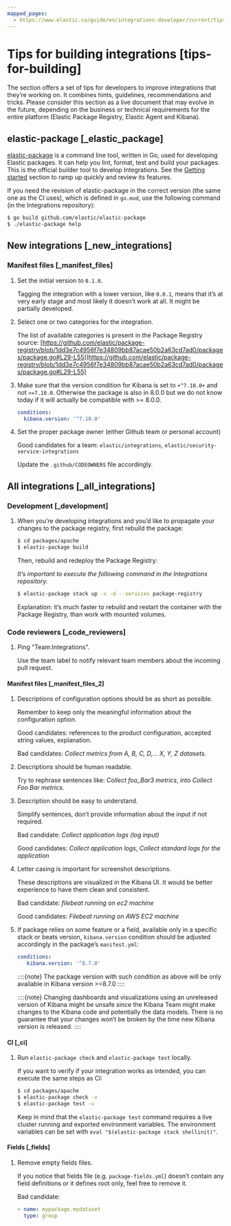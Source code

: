 ```yaml
---
mapped_pages:
  - https://www.elastic.co/guide/en/integrations-developer/current/tips-for-building.html
---
```


# Tips for building integrations [tips-for-building]

The section offers a set of tips for developers to improve integrations that they’re working on. It combines hints, guidelines, recommendations and tricks. Please consider this section as a live document that may evolve in the future, depending on the business or technical requirements for the entire platform (Elastic Package Registry, Elastic Agent and Kibana).

## elastic-package [_elastic_package]

[elastic-package](https://github.com/elastic/elastic-package) is a command line tool, written in Go, used for developing Elastic packages. It can help you lint, format, test and build your packages. This is the official builder tool to develop Integrations. See the [Getting started](https://github.com/elastic/elastic-package#getting-started) section to ramp up quickly and review its features.

If you need the revision of elastic-package in the correct version (the same one as the CI uses), which is defined in `go.mod`, use the following command (in the Integrations repository):

```bash
$ go build github.com/elastic/elastic-package
$ ./elastic-package help
```


## New integrations [_new_integrations]

### Manifest files [_manifest_files]

1. Set the initial version to `0.1.0`.

    Tagging the integration with a lower version, like `0.0.1`, means that it’s at very early stage and most likely it doesn’t work at all. It might be partially developed.

2. Select one or two categories for the integration.

    The list of available categories is present in the Package Registry source: [https://github.com/elastic/package-registry/blob/1dd3e7c4956f7e34809bb87acae50b2a63cd7ad0/packages/package.go#L29-L55](https://github.com/elastic/package-registry/blob/1dd3e7c4956f7e34809bb87acae50b2a63cd7ad0/packages/package.go#L29-L55)

3. Make sure that the version condition for Kibana is set to `+^7.10.0+` and not `>=7.10.0`. Otherwise the package is also in 8.0.0 but we do not know today if it will actually be compatible with >= 8.0.0.

    ```yaml
    conditions:
      kibana.version: '^7.10.0'
    ```

4. Set the proper package owner (either Github team or personal account)

    Good candidates for a team: `elastic/integrations`, `elastic/security-service-integrations`

    Update the `.github/CODEOWNERS` file accordingly.




## All integrations [_all_integrations]

### Development [_development]

1. When you’re developing integrations and you’d like to propagate your changes to the package registry, first rebuild the package:

    ```bash
    $ cd packages/apache
    $ elastic-package build
    ```

    Then, rebuild and redeploy the Package Registry:

    *It’s important to execute the following command in the Integrations repository.*

    ```bash
    $ elastic-package stack up -v -d --services package-registry
    ```

    Explanation: it’s much faster to rebuild and restart the container with the Package Registry, than work with mounted volumes.



### Code reviewers [_code_reviewers]

1. Ping "Team:Integrations".

    Use the team label to notify relevant team members about the incoming pull request.


#### Manifest files [_manifest_files_2]

1. Descriptions of configuration options should be as short as possible.

    Remember to keep only the meaningful information about the configuration option.

    Good candidates: references to the product configuration, accepted string values, explanation.

    Bad candidates: *Collect metrics from A, B, C, D,…​ X, Y, Z datasets.*

2. Descriptions should be human readable.

    Try to rephrase sentences like: *Collect foo_Bar3 metrics*, into *Collect Foo Bar metrics*.

3. Description should be easy to understand.

    Simplify sentences, don’t provide information about the input if not required.

    Bad candidate: *Collect application logs (log input)*

    Good candidates: *Collect application logs*, *Collect standard logs for the application*

4. Letter casing is important for screenshot descriptions.

    These descriptions are visualized in the Kibana UI. It would be better experience to have them clean and consistent.

    Bad candidate: *filebeat running on ec2 machine*

    Good candidates: *Filebeat running on AWS EC2 machine*

5. If package relies on some feature or a field, available only in a specific stack or beats version, `kibana.version` condition should be adjusted accordingly in the package’s `manifest.yml`:

    ```yaml
    conditions:
       kibana.version: '^8.7.0'
    ```

    ::::{note}
    The package version with such condition as above will be only available in Kibana version >=8.7.0
    ::::


    ::::{note}
    Changing dashboards and visualizations using an unreleased version of Kibana might be unsafe since the Kibana Team might make changes to the Kibana code and potentially the data models. There is no guarantee that your changes won’t be broken by the time new Kibana version is released.
    ::::



#### CI [_ci]

1. Run `elastic-package check` and `elastic-package test` locally.

    If you want to verify if your integration works as intended, you can execute the same steps as CI:

    ```bash
    $ cd packages/apache
    $ elastic-package check -v
    $ elastic-package test -v
    ```

    Keep in mind that the `elastic-package test` command requires a live cluster running and exported environment variables. The environment variables can be set with `eval "$(elastic-package stack shellinit)"`.



#### Fields [_fields]

1. Remove empty fields files.

    If you notice that fields file (e.g. `package-fields.yml`) doesn’t contain any field definitions or it defines root only, feel free to remove it.

    Bad candidate:

    ```yaml
    - name: mypackage.mydataset
      type: group
    ```





